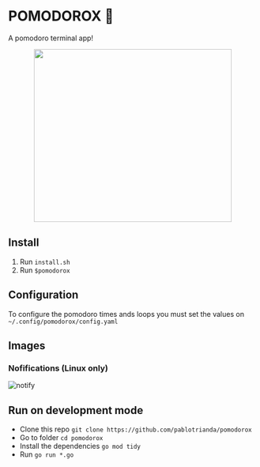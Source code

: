 # POMODOROX 🍅 
A pomodoro terminal app! 
<p align="center">
   <img src="https://art.pixilart.com/78565b935090b76.png" data-canonical-src="https://art.pixilart.com/78565b935090b76.png" width="400" height="350" />
</p>


## Install
1. Run `install.sh`
2. Run `$pomodorox`

## Configuration
To configure the pomodoro times ands loops you must set the values on
`~/.config/pomodorox/config.yaml`

## Images
### Nofifications (Linux only)
![notify](https://i.imgur.com/EWRiMLk.png)

## Run on development mode
* Clone this repo `git clone https://github.com/pablotrianda/pomodorox`
* Go to folder `cd pomodorox`
* Install the dependencies `go mod tidy`
* Run `go run *.go`
